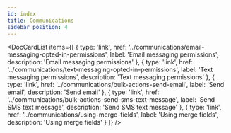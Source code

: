 ```yaml
---
id: index
title: Communications
sidebar_position: 4
---
```


<DocCardList items={[
  {
    type: 'link',
    href: '../communications/email-messaging-opted-in-permissions',
    label: 'Email messaging permissions',
    description: 'Email messaging permissions'
  },
  {
    type: 'link',
    href: '../communications/text-messaging-opted-in-permissions',
    label: 'Text messaging permissions',
    description: 'Text messaging permissions'
  },
  {
    type: 'link',
    href: '../communications/bulk-actions-send-email',
    label: 'Send email',
    description: 'Send email'
  },
  {
    type: 'link',
    href: '../communications/bulk-actions-send-sms-text-message',
    label: 'Send SMS text message',
    description: 'Send SMS text message'
  },
  {
    type: 'link',
    href: '../communications/using-merge-fields',
    label: 'Using merge fields',
    description: 'Using merge fields'
  }
]} />
